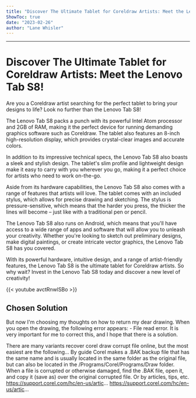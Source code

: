 ```yaml
---
title: "Discover The Ultimate Tablet for Coreldraw Artists: Meet the Lenovo Tab S8!"
ShowToc: true 
date: "2023-02-26"
author: "Lane Whisler"
---
```

*****
# Discover The Ultimate Tablet for Coreldraw Artists: Meet the Lenovo Tab S8!

Are you a Coreldraw artist searching for the perfect tablet to bring your designs to life? Look no further than the Lenovo Tab S8!

The Lenovo Tab S8 packs a punch with its powerful Intel Atom processor and 2GB of RAM, making it the perfect device for running demanding graphics software such as Coreldraw. The tablet also features an 8-inch high-resolution display, which provides crystal-clear images and accurate colors.

In addition to its impressive technical specs, the Lenovo Tab S8 also boasts a sleek and stylish design. The tablet's slim profile and lightweight design make it easy to carry with you wherever you go, making it a perfect choice for artists who need to work on-the-go.

Aside from its hardware capabilities, the Lenovo Tab S8 also comes with a range of features that artists will love. The tablet comes with an included stylus, which allows for precise drawing and sketching. The stylus is pressure-sensitive, which means that the harder you press, the thicker the lines will become – just like with a traditional pen or pencil.

The Lenovo Tab S8 also runs on Android, which means that you'll have access to a wide range of apps and software that will allow you to unleash your creativity. Whether you're looking to sketch out preliminary designs, make digital paintings, or create intricate vector graphics, the Lenovo Tab S8 has you covered.

With its powerful hardware, intuitive design, and a range of artist-friendly features, the Lenovo Tab S8 is the ultimate tablet for Coreldraw artists. So why wait? Invest in the Lenovo Tab S8 today and discover a new level of creativity!

{{< youtube avctRnwlSBo >}} 



## Chosen Solution
 But now I'm choosing my thoughts on how to return my dear drawing. When you open the drawing, the following error appears: - File read error. It is very important for me to correct this, and I hope that there is a solution.

 There are many variants recover corel draw corrupt file online, but the most easiest are the following...
By guide
Corel makes a .BAK backup file that has the same name and is usually located in the same folder as the original file, but can also be located in the /Programs/Corel/Programs/Draw folder.
When a file is corrupted or otherwise damaged, find the .BAK file, open it, and copy it (save as) over the original corrupted file.
Or by articles, tips, etc.
https://support.corel.com/hc/en-us/artic...
https://support.corel.com/hc/en-us/artic...




